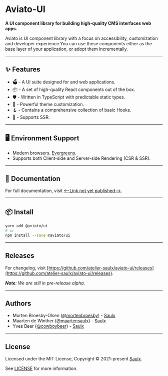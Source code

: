 # Aviato-UI

**A UI component library for building high-quality CMS interfaces web apps.**

Aviato is UI component library with a focus on accessibility, customization and developer experience.You can use these components either as the base layer of your application, or adopt them incrementally.

---

## ✨ Features

- 🗳 - A UI suite designed for and web applications.
- 📦 - A set of high-quality React components out of the box.
- 🛡 - Written in TypeScript with predictable static types.
- 🎨 - Powerful theme customization.
- 🪝 - Contains a comprehensive collection of basic Hooks.
- 📡 - Supports SSR.

---

## 🖥 Environment Support

- Modern browsers. [Evergreens](https://www.techopedia.com/definition/31094/evergreen-browser).
- Supports both Client-side and Server-side Rendering (CSR & SSR).

---

## 📕 Documentation

For full documentation, visit [<--Link not yet published-->]().

---

## 📦 Install

```bash
yarn add @aviato/ui
# or
npm install --save @aviato/ui
```

---

## Releases

For changelog, visit [https://github.com/atelier-saulx/aviato-ui/releases](https://github.com/atelier-saulx/aviato-ui/releases).

_**Note**: We are still in pre-release alpha._

---

## Authors

- Morten Broesby-Olsen ([@mortenbroesby](https://github.com/mortenbroesby)) - [Saulx](https://www.saulx.com/)
- Maarten de Winther ([@maartensaulx](https://github.com/maartensaulx)) - [Saulx](https://www.saulx.com/)
- Yves Beer ([@cowboybeer](https://github.com/cowboybeer)) - [Saulx](https://www.saulx.com/)

---

## License

Licensed under the MIT License, Copyright © 2021-present [Saulx](https://www.saulx.com/).

See [LICENSE](./LICENSE) for more information.
